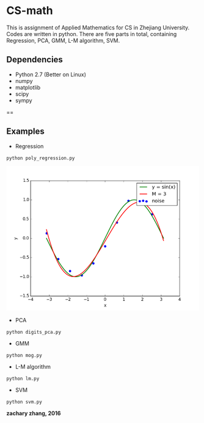 # CS-math
This is assignment of Applied Mathematics for CS in Zhejiang University. Codes are written in python. There are five parts in total, containing Regression, PCA, GMM, L-M algorithm, SVM. 
## Dependencies
- Python 2.7 (Better on Linux)
- numpy
- matplotlib
- scipy
- sympy

==
## Examples
- Regression 
```
python poly_regression.py
```
![](https://github.com/cszachary/CS-math/blob/master/hw1/pic/figure_2.png)
- PCA
```
python digits_pca.py
```
- GMM
```
python mog.py
```
- L-M algorithm
```
python lm.py
```
- SVM
```
python svm.py
```
**zachary zhang, 2016**
